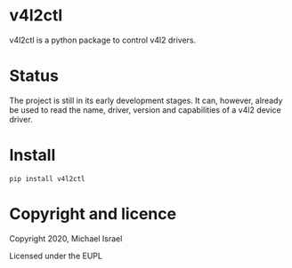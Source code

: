 # v4l2ctl
v4l2ctl is a python package to control v4l2 drivers.

# Status
The project is still in its early development stages. It can, however, already
be used to read the name, driver, version and capabilities of a v4l2 device
driver.

# Install
```
pip install v4l2ctl
```

# Copyright and licence
Copyright 2020, Michael Israel

Licensed under the EUPL
